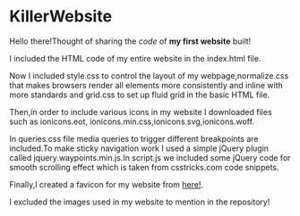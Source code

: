 # KillerWebsite
Hello there!Thought of sharing the *code* of **my first website** built!

I included the HTML code of my entire website in the index.html file.

Now I included style.css to control the layout of my webpage,normalize.css that makes browsers render all elements more consistently and inline with more standards and grid.css to set up fluid grid in the basic HTML file.

Then,in order to include various icons in my website I downloaded files such as ionicons.eot, ionicons.min.css,ionicons.svg,ionicons.woff.

In queries.css file media queries to trigger different breakpoints are included.To make sticky navigation work I used a simple jQuery plugin called jquery.waypoints.min.js.In script.js we included some jQuery code for smooth scrolling effect which is taken from csstricks.com code snippets.

Finally,I created a favicon for my website from [here!](https://realfavicongenerator.net/).

I excluded the images used in my website to mention in the repository!


